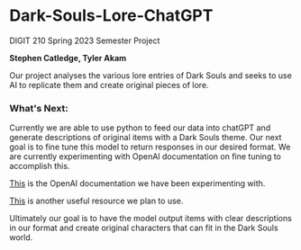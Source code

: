 # Dark-Souls-Lore-ChatGPT
DIGIT 210 Spring 2023 Semester Project

**Stephen Catledge, Tyler Akam**

Our project analyses the various lore entries of Dark Souls and seeks to use AI to replicate them and create original pieces of lore. 

### What's Next:

Currently we are able to use python to feed our data into chatGPT and generate descriptions of original items with a Dark Souls theme. Our next goal is to fine tune this model to return responses in our desired format. We are currently experimenting with OpenAI documentation on fine tuning to accomplish this.

[This](https://platform.openai.com/docs/api-reference/fine-tunes) is the OpenAI documentation we have been experimenting with. 

[This](https://github.com/openai/openai-cookbook) is another useful resource we plan to use.


Ultimately our goal is to have the model output items with clear descriptions in our format and create original characters that can fit in the Dark Souls world.